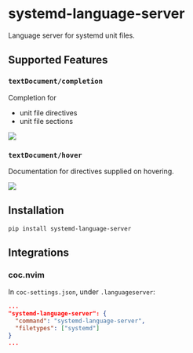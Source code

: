 # systemd-language-server

Language server for systemd unit files.

## Supported Features

### `textDocument/completion`

Completion for

- unit file directives
- unit file sections
<!-- - values of some directives -->
![](assets/completion.gif)

### `textDocument/hover`

Documentation for directives supplied on hovering.

![](assets/hover.gif)

## Installation

```
pip install systemd-language-server
```

## Integrations

### coc.nvim

In `coc-settings.json`, under `.languageserver`:

```json
...
"systemd-language-server": {
  "command": "systemd-language-server",
  "filetypes": ["systemd"]
}
...
```
